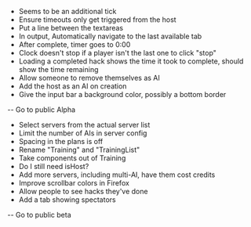 - Seems to be an additional tick
- Ensure timeouts only get triggered from the host
- Put a line between the textareas
- In output, Automatically navigate to the last available tab
- After complete, timer goes to 0:00
- Clock doesn't stop if a player isn't the last one to click "stop"
- Loading a completed hack shows the time it took to complete, should show the time remaining
- Allow someone to remove themselves as AI
- Add the host as an AI on creation
- Give the input bar a background color, possibly a bottom border

-- Go to public Alpha

- Select servers from the actual server list
- Limit the number of AIs in server config
- Spacing in the plans is off
- Rename "Training" and "TrainingList"
- Take components out of Training
- Do I still need isHost?
- Add more servers, including multi-AI, have them cost credits
- Improve scrollbar colors in Firefox
- Allow people to see hacks they've done
- Add a tab showing spectators

-- Go to public beta

